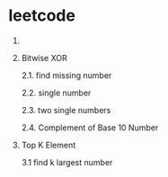 # leetcode


1.

2. Bitwise XOR

   2.1. find missing  number

   2.2. single number
   
   2.3. two single numbers
   
   2.4. Complement of Base 10 Number

3. Top K Element

   3.1 find k largest number